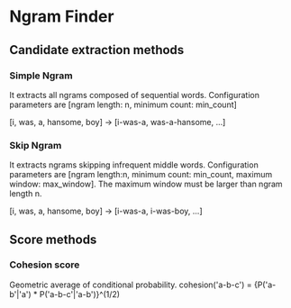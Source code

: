 # Ngram Finder

## Candidate extraction methods

### Simple Ngram

It extracts all ngrams composed of sequential words. Configuration parameters are [ngram length: n, minimum count: min_count]

[i, was, a, hansome, boy] -> [i-was-a, was-a-hansome, ...]

### Skip Ngram

It extracts ngrams skipping infrequent middle words. Configuration parameters are [ngram length:n, minimum count: min_count, maximum window: max_window]. The maximum window must be larger than ngram length n.

[i, was, a, hansome, boy] -> [i-was-a, i-was-boy, ...]

## Score methods

### Cohesion score

Geometric average of conditional probability. cohesion('a-b-c') = {P('a-b'|'a') * P('a-b-c'|'a-b')}^(1/2)
